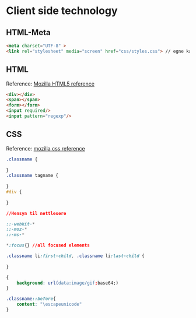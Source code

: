 # Client side technology



## HTML-Meta

```HTML
<meta charset="UTF-8" >
<link rel="stylesheet" media="screen" href="css/styles.css"> // egne kataloger for css og javascript etc. media->screen betyr strip css ved utskrift
```



## HTML

Reference: [Mozilla HTML5 reference](https://developer.mozilla.org/en-US/docs/Web/Guide/HTML/HTML5)

```html
<div></div>
<span></span>
<form></form>
<input required/>
<input pattern="regexp"/>
```



## CSS

Reference: [mozilla css reference](https://developer.mozilla.org/en-US/docs/Web/CSS/Reference)

```css
.classname {
    
}
.classname tagname {
    
}
#div {
    
}

//Hensyn til nettlesere

::-webkit-*
::-moz-*
::-ms-*

*:focus{} //all focused elements

.classname li:first-child, .classname li:last-child {
    
}

{
    background: url(data:image/gif;base64;)
}

.classname::before{
    content: "\escapeunicode"
}

```



